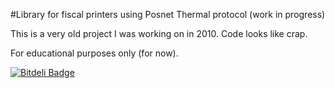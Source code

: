 #Library for fiscal printers using Posnet Thermal protocol (work in progress)

This is a very old project I was working on in 2010.
Code looks like crap.

For educational purposes only (for now).

[![Bitdeli Badge](https://d2weczhvl823v0.cloudfront.net/jkobus/posnet-thermal-php/trend.png)](https://bitdeli.com/free "Bitdeli Badge")

